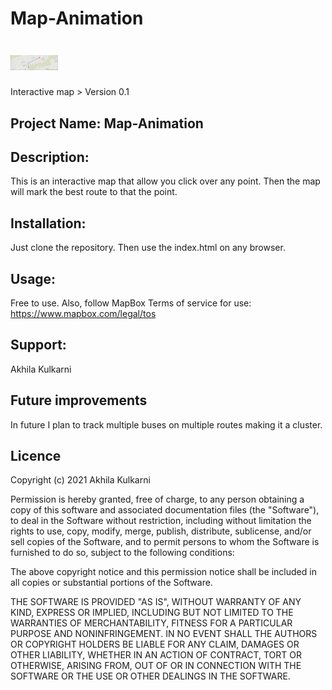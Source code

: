 # Map-Animation
<h1><img src="https://github.com/Akhila-Kulkarni/Map-Animation/blob/main/mapAnimation.png" alt="Interactive Map" width="15%"></h1>
Interactive map
> Version 0.1


## Project Name: Map-Animation 

## Description:
This is an interactive map that allow you click over any point. Then the map will mark the best route to that the point.

## Installation:
Just clone the repository. Then use the index.html on any browser.


## Usage:
Free to use. Also, follow MapBox Terms of service for use: https://www.mapbox.com/legal/tos

## Support:
Akhila Kulkarni

## Future improvements
In future I plan to track multiple buses on multiple routes making it a cluster.

## Licence
Copyright (c) 2021 Akhila Kulkarni

Permission is hereby granted, free of charge, to any person obtaining a copy of this software and associated documentation files (the "Software"), to deal in the Software without restriction, including without limitation the rights to use, copy, modify, merge, publish, distribute, sublicense, and/or sell copies of the Software, and to permit persons to whom the Software is furnished to do so, subject to the following conditions:

The above copyright notice and this permission notice shall be included in all copies or substantial portions of the Software.

THE SOFTWARE IS PROVIDED "AS IS", WITHOUT WARRANTY OF ANY KIND, EXPRESS OR IMPLIED, INCLUDING BUT NOT LIMITED TO THE WARRANTIES OF MERCHANTABILITY, FITNESS FOR A PARTICULAR PURPOSE AND NONINFRINGEMENT. IN NO EVENT SHALL THE AUTHORS OR COPYRIGHT HOLDERS BE LIABLE FOR ANY CLAIM, DAMAGES OR OTHER LIABILITY, WHETHER IN AN ACTION OF CONTRACT, TORT OR OTHERWISE, ARISING FROM, OUT OF OR IN CONNECTION WITH THE SOFTWARE OR THE USE OR OTHER DEALINGS IN THE SOFTWARE.
